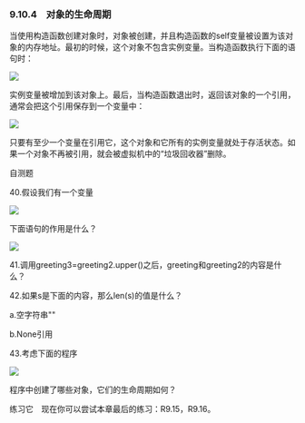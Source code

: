    

### 9.10.4　对象的生命周期

当使用构造函数创建对象时，对象被创建，并且构造函数的self变量被设置为该对象的内存地址。最初的时候，这个对象不包含实例变量。当构造函数执行下面的语句时：

![](../Images/image07358.gif)

实例变量被增加到该对象上。最后，当构造函数退出时，返回该对象的一个引用，通常会把这个引用保存到一个变量中：

![](../Images/image07359.gif)

只要有至少一个变量在引用它，这个对象和它所有的实例变量就处于存活状态。如果一个对象不再被引用，就会被虚拟机中的“垃圾回收器”删除。

自测题

40.假设我们有一个变量

![](../Images/image07360.gif)

下面语句的作用是什么？

![](../Images/image07361.gif)

41.调用greeting3=greeting2.upper()之后，greeting和greeting2的内容是什么？

42.如果s是下面的内容，那么len(s)的值是什么？

a.空字符串""

b.None引用

43.考虑下面的程序

![](0-Assets/Epubook/程序员编程语言经典合集（计算机科学丛书5册套装），javapython编程语言含经典教材龙书《编译原理》%20(Bruce%20Eckel%20%20Alfred%20V.%20Aho%20%20Monica%20S.%20Lam%20etc.)%20(Z-Library)/images/image07362.jpeg)

程序中创建了哪些对象，它们的生命周期如何？

练习它　现在你可以尝试本章最后的练习：R9.15，R9.16。